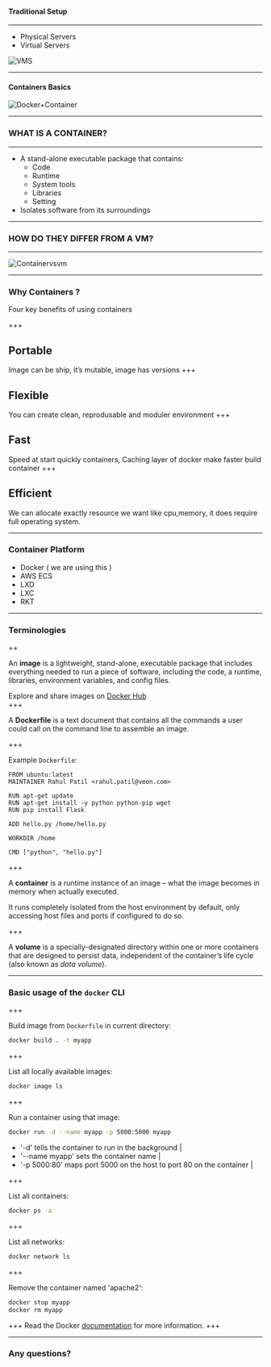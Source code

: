 #### Traditional Setup 

---

  - Physical Servers 
  - Virtual Servers 

![VMS](https://www.veeam.com/blog/wp-content/uploads/2015/10/2015-Q4-Physical-Servers-vs-VMs.png)

---

#### Containers Basics 

![Docker+Container](https://alleslinux.com/wp-content/uploads/2016/10/container-docker-blue-whale.jpg)

---

### WHAT IS A CONTAINER?

---

  - A stand-alone executable package that contains:
      - Code
      - Runtime
      - System tools
      - Libraries
      - Setting
  - Isolates software from its surroundings

---

### HOW DO THEY DIFFER FROM A VM?

---
![Containervsvm](http://windowsitpro.com/site-files/windowsitpro.com/files/uploads/2015/01/docker%20overview.jpg)

---

### Why Containers ?

Four key benefits of using containers

+++
## Portable
Image can be ship, it’s mutable, image has versions
+++
## Flexible 
You can create clean, reprodusable and moduler environment
+++
## Fast
Speed at start quickly containers, Caching layer of docker make faster build container
+++
## Efficient
We can allocate exactly resource we want like cpu,memory, it does require full operating system.

---

### Container Platform 

  - Docker ( we are using this )
  - AWS ECS
  - LXD
  - LXC
  - RKT
  
---

### Terminologies 

++

An **image** is a lightweight, stand-alone, executable package that includes everything needed to run a piece of software, including the code, a runtime, libraries, environment variables, and config files.

<span class="fragment">Explore and share images on [Docker Hub](https://hub.docker.com/)</span>   
+++

A **Dockerfile** is a text document that contains all the commands a user could call on the command line to assemble an image.

+++

Example `Dockerfile`:

```
FROM ubuntu:latest
MAINTAINER Rahul Patil <rahul.patil@veon.com> 

RUN apt-get update
RUN apt-get install -y python python-pip wget
RUN pip install Flask

ADD hello.py /home/hello.py

WORKDIR /home

CMD ["python", "hello.py"]
```

+++

A **container** is a runtime instance of an image – what the image becomes in memory when actually executed.

It runs completely isolated from the host environment by default, only accessing host files and ports if configured to do so.

+++

A **volume** is a specially-designated directory within one or more containers that are designed to persist data, independent of the container’s life cycle (also known as *data volume*).

---

### Basic usage of the `docker` CLI

+++

Build image from `Dockerfile` in current directory:

```bash
docker build . -t myapp
```

+++

List all locally available images:

```bash
docker image ls
```

+++

Run a container using that image:

```bash
docker run -d --name myapp -p 5000:5000 myapp
```

- '-d' tells the container to run in the background |
- '--name myapp' sets the container name |
- '-p 5000:80' maps port 5000 on the host to port 80 on the container |

+++

List all containers:

```bash
docker ps -a
```

+++

List all networks:

```bash
docker network ls
```

+++

Remove the container named 'apache2':

```bash
docker stop myapp
docker rm myapp
```

+++
Read the Docker [documentation](https://docs.docker.com) for more information.
+++



---

### Any questions?
